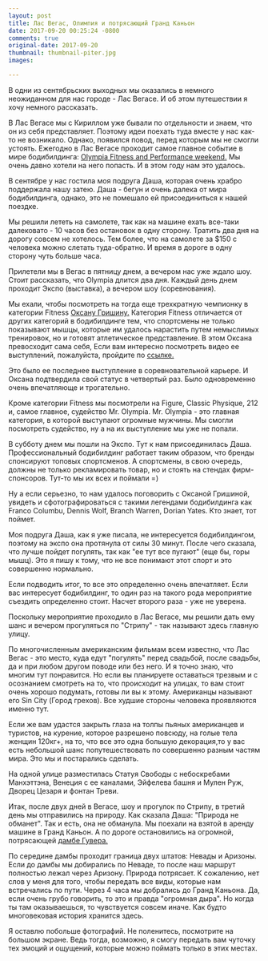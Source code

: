 ```yaml
---
layout: post
title: Лас Вегас, Олимпия и потрясающий Гранд Каньон
date: 2017-09-20 00:25:24 -0800
comments: true
original-date: 2017-09-20
thumbnail: thumbnail-piter.jpg
images:

---
```

В одни из сентябрьских  выходных мы оказались в немного неожиданном для нас городе - Лас Вегасе. И об этом путешествии я хочу немного рассказать. 

В Лас Вегасе мы с Кириллом уже бывали по отдельности и знаем, что он из себя представляет. Поэтому идеи поехать туда вместе у нас как-то не возникало. Однако, появился повод, перед которым мы не смогли устоять. 
Ежегодно в Лас Вегасе проходит самое главное событие в мире бодибилдинга:  <a href="http://mrolympia.com/2017/" target="_blank">Olympia Fitness and Performance weekend.</a> Мы очень давно хотели на него попасть. И в этом году нам это удалось. 

<!--separate--> 

В сентябре у нас гостила моя подруга Даша, которая очень храбро поддержала нашу затею. Даша - бегун и очень далека от мира бодибилдинга, однако, это не помешало ей присоединиться к нашей поездке. 

Мы решили лететь на самолете, так как на машине ехать все-таки далековато - 10 часов без остановок в одну сторону. Тратить два дня на дорогу совсем не хотелось. Тем более, что на самолете за $150 с человека можно слетать туда-обратно. И время в дороге в одну сторону чуть больше часа. 

Прилетели мы в Вегас в пятницу днем, а вечером нас уже ждало шоу. Стоит рассказать, что Olympia длится два дня. Каждый день днем проходит Экспо (выставка), а вечером шоу (соревнования).  

Мы ехали, чтобы посмотреть на тогда еще трехкратную чемпионку в категории Fitness <a href="https://oksanafitness.com/" target="_blank"> Оксану Гришину.</a> Категория Fitness отличается от других категорий в бодибилдинге тем, что спортсмены не только показывают мышцы, которые им удалось нарастить путем немыслимых тренировок, но и готовят атлетическое представление. В этом Оксана превосходит сама себя, Если вам интересно посмотреть видео ее выступлений, пожалуйста, пройдите по 
<a href="https://www.youtube.com/results?search_query=oksana+grishina+olympia" target="_blank"> ссылке.</a>

Это было ее последнее выступление в соревновательной карьере. И Оксана подтвердила свой статус в четвертый раз. Было одновременно очень впечатляюще и трогательно. 

Кроме категории Fitness мы посмотрели на Figure, Classic Physique, 212 и, самое главное, судейство Mr. Olympia. 
Mr. Olympia - это главная категория, в которой выступают огромные мужчины. Мы смогли посмотреть судейство, ну а на их выступление мы уже не попали. 

В субботу днем мы пошли на Экспо. Тут к нам присоединилась Даша. 
Профессиональный бодибилдинг работает таким образом, что бренды спонсируют топовых спортсменов. А спортсмены, в свою очередь, должны не только рекламировать товар, но и стоять на стендах фирм-спонсоров. Тут-то мы их всех и поймали =)

Ну а если серьезно, то нам удалось поговорить с Оксаной Гришиной, увидеть и сфотографироваться с такими легендами бодибилдинга как Franco Columbu, Dennis Wolf, Branch Warren, Dorian Yates. Кто знает, тот поймет.

Моя подруга Даша, как я уже писала, не интересуется бодибилдингом, поэтому на экспо она протянула от силы 30 минут. После чего сказала, что лучше пойдет погулять, так как "ее тут все пугают" (еще бы, горы мышц). Это я пишу к тому, что не все понимают этот спорт и это совершенно нормально.

Если подводить итог, то все это определенно очень впечатляет. Если вас интересует бодибилдинг, то один раз на такого рода мероприятие съездить определенно стоит. Насчет второго раза - уже не уверена. 

Поскольку мероприятие проходило в Лас Вегасе, мы решили дать ему шанс и вечером прогуляться по "Стрипу" - так называют здесь главную улицу. 

По многочисленным американским фильмам всем известно, что Лас Вегас - это место, куда едут "погулять" перед свадьбой, после свадьбы, да и при любом другом поводе или без него. И я точно знаю, что многим тут понравится. Но если вы планируете оставаться трезвым и с осознанием смотреть на то, что происходит на улицах, то вам стоит очень хорошо подумать, готовы ли вы к этому. Американцы называют его Sin City (Город грехов). Все худшие стороны человека проявляются именно тут. 

Если же вам удастся закрыть глаза на толпы пьяных американцев и туристов, на курение, которое разрешено повсюду, на голые тела женщин 120кг+, на то, что все это одна большую декорация,то у вас есть небольшой шанс попутешествовать по совершенно разным частям мира. Это мы и постарались сделать.

На одной улице разместилась Статуя Свободы с небоскребами Манхэттэна, Венеция с ее каналами, Эйфелева башня и Мулен Руж, Дворец Цезаря и фонтан Треви. 

Итак, после двух дней в Вегасе, шоу и прогулок по Стрипу, в третий день мы отправились на природу. Как сказала Даша: "Природа не обманет". Так и есть, она не обманула. Мы поехали на взятой в аренду машине в Гранд Каньон. А по дороге остановились на огромной, потрясающей <a href="https://ru.wikipedia.org/wiki/%D0%9F%D0%BB%D0%BE%D1%82%D0%B8%D0%BD%D0%B0_%D0%93%D1%83%D0%B2%D0%B5%D1%80%D0%B0" target="_blank">дамбе Гувера. </a>

По середине дамбы проходит граница двух штатов: Невады и Аризоны. Если до дамбы мы добирались по Неваде, то после наш маршрут полностью лежал через Аризону. Природа потрясает. К сожалению, нет слов у меня для того, чтобы передать все виды, которые нам встречались по пути. Через 4 часа мы добрались до Гранд Каньона. Да, если очень грубо говорить, то это и правда "огромная дыра". Но когда ты там оказываешься, то чувствуется совсем иначе. Как будто многовековая история хранится здесь.

Я оставлю побольше фотографий. Не поленитесь, посмотрите на большом экране. Ведь тогда, возможно, я смогу передать вам чуточку тех эмоций и ощущений, которые можно поймать только в этих местах.



